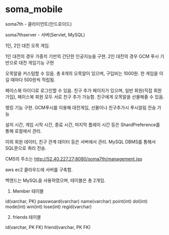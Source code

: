 # soma_mobile


soma7th - 클라이언트(안드로이드)

soma7thserver - 서버(Servlet, MySQL)


1인, 2인 대전 오목 게임.

1인 대전의 경우 가중치 기반의 간단한 인공지능을 구현.
2인 대전의 경우 GCM 푸시 기반으로 대전 게임기능 구현

오목알을 커스텀할 수 있음. 총 8개의 오목알이 있으며, 구입비는 1000원.
한 게임을 이길 때마다 500원씩 적립됨.

페이스북 아이디로 로그인할 수 있음.
친구 추가 페이지가 있으며, 일반 회원(직접 회원가입), 페이스북 회원 모두 서로 친구 추가 가능함.
친구에게 오목알을 선물해줄 수 있음.

랭킹 기능 구현.
GCM푸시를 이용해 대전게임, 선물이나 친구추가시 푸시알림 전송 가능

설치 시간, 게임 시작 시간, 종료 시간, 마지막 플레이 시간 등은 ShardPreference를 통해 로컬에서 관리.

이외 회원 데이터, 친구 관계 데이터 등은 서버에서 관리. MySQL DBMS를 통해서 SQL문으로 쿼리 전송.

CMS의 주소는 http://52.40.227.27:8080/soma7th/management.jsp


aws ec2 클라우드에 서버를 구축함.


백엔드는 MySQL을 사용하였으며, 테이블은 총 2개임.

1. Member 테이블

id(varchar, PK)
passwoard(varchar)
name(varchar)
point(int)
dol(int)
mode(int)
win(int)
lose(int)
regid(varchar)


2. friends 테이블

id(varchar, PK FK)
friend(varchar, PK FK)

